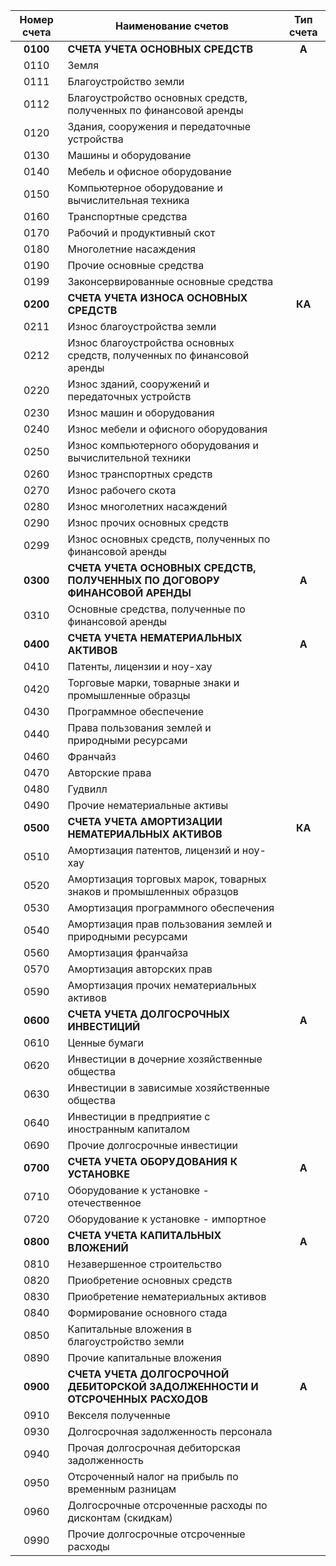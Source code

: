 | **Номер счета** | **Наименование счетов**                                                                                  | **Тип счета** |
| :-------------: | -------------------------------------------------------------------------------------------------------- | :-----------: |
|    **0100**     | **СЧЕТА УЧЕТА ОСНОВНЫХ СРЕДСТВ**                                                                         |     **А**     |
|      0110       | Земля                                                                                                    |               |
|      0111       | Благоустройство земли                                                                                    |               |
|      0112       | Благоустройство основных средств, полученных по финансовой аренды                               |               |
|      0120       | Здания, сооружения и передаточные устройства                                                             |               |
|      0130       | Машины и оборудование                                                                                    |               |
|      0140       | Мебель и офисное оборудование                                                                            |               |
|      0150       | Компьютерное оборудование и вычислительная техника                                                       |               |
|      0160       | Транспортные средства                                                                                    |               |
|      0170       | Рабочий и продуктивный скот                                                                              |               |
|      0180       | Многолетние насаждения                                                                                   |               |
|      0190       | Прочие основные средства                                                                                 |               |
|      0199       | Законсервированные основные средства                                                                     |               |
|    **0200**     | **СЧЕТА УЧЕТА ИЗНОСА ОСНОВНЫХ СРЕДСТВ**                                                                  |     **КA**     |
|      0211       | Износ благоустройства земли                                                                              |               |
|      0212       | Износ благоустройства основных средств, полученных по финансовой аренды                         |               |
|      0220       | Износ зданий, сооружений и передаточных устройств                                                        |               |
|      0230       | Износ машин и оборудования                                                                               |               |
|      0240       | Износ мебели и офисного оборудования                                                                     |               |
|      0250       | Износ компьютерного оборудования и вычислительной техники                                                |               |
|      0260       | Износ транспортных средств                                                                               |               |
|      0270       | Износ рабочего скота                                                                                     |               |
|      0280       | Износ многолетних насаждений                                                                             |               |
|      0290       | Износ прочих основных средств                                                                            |               |
|      0299       | Износ основных средств, полученных по финансовой аренды                                         |               |
|    **0300**     | **СЧЕТА УЧЕТА ОСНОВНЫХ СРЕДСТВ, ПОЛУЧЕННЫХ ПО ДОГОВОРУ ФИНАНСОВОЙ АРЕНДЫ**                               |     **А**     |
|      0310       | Основные средства, полученные по финансовой аренды                                              |               |
|    **0400**     | **СЧЕТА УЧЕТА НЕМАТЕРИАЛЬНЫХ АКТИВОВ**                                                                   |     **А**     |
|      0410       | Патенты, лицензии и ноу-хау                                                                              |               |
|      0420       | Торговые марки, товарные знаки и промышленные образцы                                                    |               |
|      0430       | Программное обеспечение                                                                                  |               |
|      0440       | Права пользования землей и природными ресурсами                                                          |               |
|      0460       | Франчайз                                                                                                 |               |
|      0470       | Авторские права                                                                                          |               |
|      0480       | Гудвилл                                                                                                  |               |
|      0490       | Прочие нематериальные активы                                                                             |               |
|    **0500**     | **СЧЕТА УЧЕТА АМОРТИЗАЦИИ НЕМАТЕРИАЛЬНЫХ АКТИВОВ**                                                       |     **КA**     |
|      0510       | Амортизация патентов, лицензий и ноу-хау                                                                 |               |
|      0520       | Амортизация торговых марок, товарных знаков и промышленных образцов                                      |               |
|      0530       | Амортизация программного обеспечения                                                                     |               |
|      0540       | Амортизация прав пользования землей и природными ресурсами                                               |               |
|      0560       | Амортизация франчайза                                                                                    |               |
|      0570       | Амортизация авторских прав                                                                               |               |
|      0590       | Амортизация прочих нематериальных активов                                                                |               |
|    **0600**     | **СЧЕТА УЧЕТА ДОЛГОСРОЧНЫХ ИНВЕСТИЦИЙ**                                                                  |     **А**     |
|      0610       | Ценные бумаги                                                                                            |               |
|      0620       | Инвестиции в дочерние хозяйственные общества                                                             |               |
|      0630       | Инвестиции в зависимые хозяйственные общества                                                            |               |
|      0640       | Инвестиции в предприятие с иностранным капиталом                                                         |               |
|      0690       | Прочие долгосрочные инвестиции                                                                           |               |
|    **0700**     | **СЧЕТА УЧЕТА ОБОРУДОВАНИЯ К УСТАНОВКЕ**                                                                 |     **А**     |
|      0710       | Оборудование к установке - отечественное                                                                 |               |
|      0720       | Оборудование к установке - импортное                                                                     |               |
|    **0800**     | **СЧЕТА УЧЕТА КАПИТАЛЬНЫХ ВЛОЖЕНИЙ**                                                                     |     **А**     |
|      0810       | Незавершенное строительство                                                                              |               |
|      0820       | Приобретение основных средств                                                                            |               |
|      0830       | Приобретение нематериальных активов                                                                      |               |
|      0840       | Формирование основного стада                                                                             |               |
|      0850       | Капитальные вложения в благоустройство земли                                                             |               |
|      0890       | Прочие капитальные вложения                                                                              |               |
|    **0900**     | **СЧЕТА УЧЕТА ДОЛГОСРОЧНОЙ ДЕБИТОРСКОЙ ЗАДОЛЖЕННОСТИ И ОТСРОЧЕННЫХ РАСХОДОВ**                            |     **А**     |
|      0910       | Векселя полученные                                                                                       |               |
|      0930       | Долгосрочная задолженность персонала                                                                     |               |
|      0940       | Прочая долгосрочная дебиторская задолженность                                                            |               |
|      0950       | Отсроченный налог на прибыль по временным разницам                                                       |               |
|      0960       | Долгосрочные отсроченные расходы по дисконтам (скидкам)                                                  |               |
|      0990       | Прочие долгосрочные отсроченные расходы                                                                  |               |
